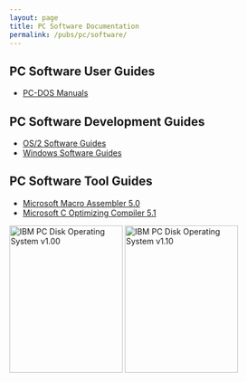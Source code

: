 ```yaml
---
layout: page
title: PC Software Documentation
permalink: /pubs/pc/software/
---
```


PC Software User Guides
---

* [PC-DOS Manuals](dos/)

PC Software Development Guides
---

* [OS/2 Software Guides](os2/)
* [Windows Software Guides](windows/)

PC Software Tool Guides
---

* [Microsoft Macro Assembler 5.0](tools/microsoft/masm/5.00/)
* [Microsoft C Optimizing Compiler 5.1](tools/microsoft/c/5.10/)

[<img src="http://archive.pcjs.org/pubs/pc/software/dos/PCDOS100/thumbs/PCDOS100.jpg" width="200" height="260" alt="IBM PC Disk Operating System v1.00"/>](dos/PCDOS100/)
[<img src="http://archive.pcjs.org/pubs/pc/software/dos/PCDOS110/thumbs/PCDOS110.jpg" width="200" height="260" alt="IBM PC Disk Operating System v1.10"/>](dos/PCDOS110/)
